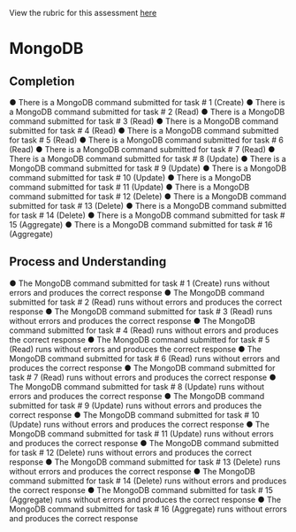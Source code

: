 View the rubric for this assessment [here](https://storage.googleapis.com/hatchways.appspot.com/employers/springboard/student_rubrics/MongoDB%20Rubric.pdf)

# MongoDB

## Completion

● There is a MongoDB command submitted for task # 1 (Create)
● There is a MongoDB command submitted for task # 2 (Read)
● There is a MongoDB command submitted for task # 3 (Read)
● There is a MongoDB command submitted for task # 4 (Read)
● There is a MongoDB command submitted for task # 5 (Read)
● There is a MongoDB command submitted for task # 6 (Read)
● There is a MongoDB command submitted for task # 7 (Read)
● There is a MongoDB command submitted for task # 8 (Update)
● There is a MongoDB command submitted for task # 9 (Update)
● There is a MongoDB command submitted for task # 10 (Update)
● There is a MongoDB command submitted for task # 11 (Update)
● There is a MongoDB command submitted for task # 12 (Delete)
● There is a MongoDB command submitted for task # 13 (Delete)
● There is a MongoDB command submitted for task # 14 (Delete)
● There is a MongoDB command submitted for task # 15 (Aggregate)
● There is a MongoDB command submitted for task # 16 (Aggregate)

## Process and Understanding

● The MongoDB command submitted for task # 1 (Create) runs without errors and
produces the correct response
● The MongoDB command submitted for task # 2 (Read) runs without errors and produces
the correct response
● The MongoDB command submitted for task # 3 (Read) runs without errors and produces
the correct response
● The MongoDB command submitted for task # 4 (Read) runs without errors and produces
the correct response
● The MongoDB command submitted for task # 5 (Read) runs without errors and produces
the correct response
● The MongoDB command submitted for task # 6 (Read) runs without errors and produces
the correct response
● The MongoDB command submitted for task # 7 (Read) runs without errors and produces
the correct response
● The MongoDB command submitted for task # 8 (Update) runs without errors and
produces the correct response
● The MongoDB command submitted for task # 9 (Update) runs without errors and
produces the correct response
● The MongoDB command submitted for task # 10 (Update) runs without errors and
produces the correct response
● The MongoDB command submitted for task # 11 (Update) runs without errors and
produces the correct response
● The MongoDB command submitted for task # 12 (Delete) runs without errors and
produces the correct response
● The MongoDB command submitted for task # 13 (Delete) runs without errors and
produces the correct response
● The MongoDB command submitted for task # 14 (Delete) runs without errors and
produces the correct response
● The MongoDB command submitted for task # 15 (Aggregate) runs without errors and
produces the correct response
● The MongoDB command submitted for task # 16 (Aggregate) runs without errors and
produces the correct response
